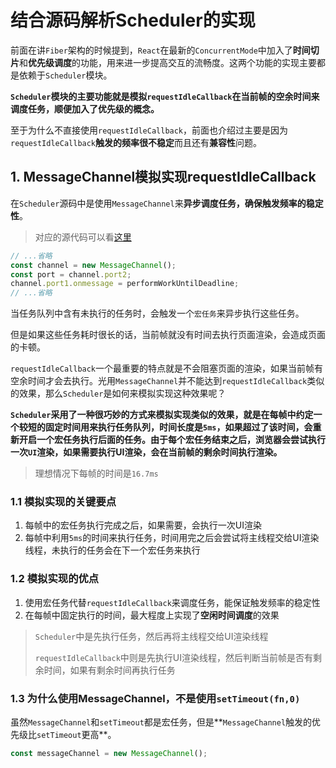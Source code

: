 # 结合源码解析Scheduler的实现

前面在讲`Fiber`架构的时候提到，`React`在最新的`ConcurrentMode`中加入了**时间切片**和**优先级调度**的功能，用来进一步提高交互的流畅度。这两个功能的实现主要都是依赖于`Scheduler`模块。

**`Scheduler`模块的主要功能就是模拟`requestIdleCallback`在当前帧的空余时间来调度任务，顺便加入了优先级的概念。**

至于为什么不直接使用`requestIdleCallback`，前面也介绍过主要是因为`requestIdleCallback`**触发的频率很不稳定**而且还有**兼容性**问题。

## 1. MessageChannel模拟实现requestIdleCallback

在`Scheduler`源码中是使用`MessageChannel`来**异步调度任务，确保触发频率的稳定性**。

> 对应的源代码可以看[这里](https://github.com/careyke/react/blob/765e89b908206fe62feb10240604db224f38de7d/packages/scheduler/src/forks/SchedulerDOM.js#L546)

```javascript
// ...省略
const channel = new MessageChannel();
const port = channel.port2;
channel.port1.onmessage = performWorkUntilDeadline;
// ...省略
```

当任务队列中含有未执行的任务时，会触发一个`宏任务`来异步执行这些任务。

但是如果这些任务耗时很长的话，当前帧就没有时间去执行页面渲染，会造成页面的卡顿。

`requestIdleCallback`一个最重要的特点就是不会阻塞页面的渲染，如果当前帧有空余时间才会去执行。光用`MessageChannel`并不能达到`requestIdleCallback`类似的效果，那么`Scheduler`是如何来模拟实现这种效果呢？

**`Scheduler`采用了一种很巧妙的方式来模拟实现类似的效果，就是在每帧中约定一个较短的固定时间用来执行任务队列，时间长度是`5ms`，如果超过了该时间，会重新开启一个宏任务执行后面的任务。由于每个宏任务结束之后，浏览器会尝试执行一次`UI`渲染，如果需要执行UI渲染，会在当前帧的剩余时间执行渲染。**

> 理想情况下每帧的时间是`16.7ms`

### 1.1 模拟实现的关键要点

1. 每帧中的宏任务执行完成之后，如果需要，会执行一次UI渲染
2. 每帧中利用`5ms`的时间来执行任务，时间用完之后会尝试将主线程交给UI渲染线程，未执行的任务会在下一个宏任务来执行

### 1.2 模拟实现的优点

1. 使用宏任务代替`requestIdleCallback`来调度任务，能保证触发频率的稳定性
2. 在每帧中固定执行的时间，最大程度上实现了**空闲时间调度**的效果

> `Scheduler`中是先执行任务，然后再将主线程交给UI渲染线程
>
> `requestIdleCallback`中则是先执行UI渲染线程，然后判断当前帧是否有剩余时间，如果有剩余时间再执行任务

### 1.3 为什么使用MessageChannel，不是使用`setTimeout(fn,0)`

虽然`MessageChannel`和`setTimeout`都是宏任务，但是**`MessageChannel`触发的优先级比`setTimeout`更高**。

```javascript
const messageChannel = new MessageChannel();
```


